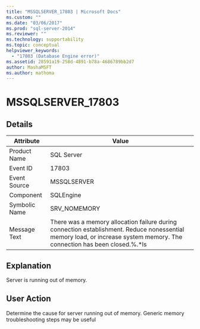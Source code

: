 ```yaml
---
title: "MSSQLSERVER_17803 | Microsoft Docs"
ms.custom: ""
ms.date: "03/06/2017"
ms.prod: "sql-server-2014"
ms.reviewer: ""
ms.technology: supportability
ms.topic: conceptual
helpviewer_keywords: 
  - "17803 (Database Engine error)"
ms.assetid: 28591a19-258d-4891-b78a-4686789bb2d7
author: MashaMSFT
ms.author: mathoma
---
```

# MSSQLSERVER_17803
    
## Details  
  
|Attribute|Value|  
|-|-|  
|Product Name|SQL Server|  
|Event ID|17803|  
|Event Source|MSSQLSERVER|  
|Component|SQLEngine|  
|Symbolic Name|SRV_NOMEMORY|  
|Message Text|There was a memory allocation failure during connection establishment. Reduce nonessential memory load, or increase system memory. The connection has been closed.%.*ls|  
  
## Explanation  
 Server is running out of memory.  
  
## User Action  
 Determine the cause for server running out of memory. Generic memory troubleshooting steps may be useful  
  
  
